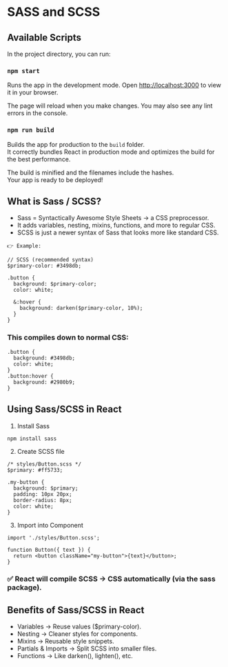 # SASS and SCSS

## Available Scripts

In the project directory, you can run:

### `npm start`

Runs the app in the development mode.
Open [http://localhost:3000](http://localhost:3000) to view it in your browser.

The page will reload when you make changes.
You may also see any lint errors in the console.

### `npm run build`

Builds the app for production to the `build` folder.\
It correctly bundles React in production mode and optimizes the build for the best performance.

The build is minified and the filenames include the hashes.\
Your app is ready to be deployed!

## What is Sass / SCSS?
 - Sass = Syntactically Awesome Style Sheets → a CSS preprocessor.
 - It adds variables, nesting, mixins, functions, and more to regular CSS.
 - SCSS is just a newer syntax of Sass that looks more like standard CSS.
```
👉 Example:

// SCSS (recommended syntax)
$primary-color: #3498db;

.button {
  background: $primary-color;
  color: white;

  &:hover {
    background: darken($primary-color, 10%);
  }
}
```
### This compiles down to normal CSS:
```
.button {
  background: #3498db;
  color: white;
}
.button:hover {
  background: #2980b9;
}
```
## Using Sass/SCSS in React

1) Install Sass
```
npm install sass
```

2) Create SCSS file
```
/* styles/Button.scss */
$primary: #ff5733;

.my-button {
  background: $primary;
  padding: 10px 20px;
  border-radius: 8px;
  color: white;
}
```

3) Import into Component
```
import './styles/Button.scss';

function Button({ text }) {
  return <button className="my-button">{text}</button>;
}
```

### ✅ React will compile SCSS → CSS automatically (via the sass package).

## Benefits of Sass/SCSS in React
 - Variables → Reuse values ($primary-color).
 - Nesting → Cleaner styles for components.
 - Mixins → Reusable style snippets.
 - Partials & Imports → Split SCSS into smaller files.
 - Functions → Like darken(), lighten(), etc.
